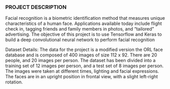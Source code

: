 ### PROJECT DESCRIPTION

Facial recognition is a biometric identification method that measures unique characteristics of a human
face. Applications available today include flight check in, tagging friends and family members in
photos, and “tailored” advertising. 
The objective of this project is to use Tensorflow and Keras to build a deep convolutional neural network to perform facial recognition 


Dataset Details:
The data for the project is a modified version the ORL face database and is composed of 400 images of size 112 x 92. There are 20 people, and 20 images per person. The dataset has been divided into a training set of 12 images per person, and a test set of 8 images per person. The images were taken at different times, lighting and facial expressions. The faces are in an upright position in frontal view, with a slight left-right rotation.